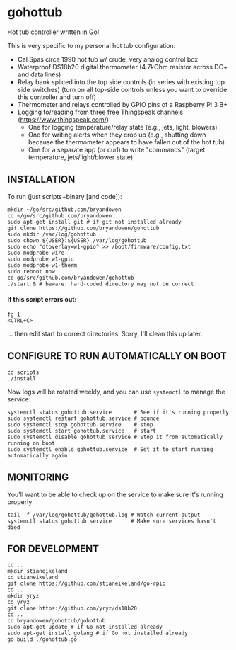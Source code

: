 # gohottub
Hot tub controller written in Go!

This is very specific to my personal hot tub configuration:
- Cal Spas circa 1990 hot tub w/ crude, very analog control box
- Waterproof DS18b20 digital thermometer (4.7kOhm resistor across DC+ and data lines)
- Relay bank spliced into the top side controls (in series with existing top side switches)
  (turn on all top-side controls unless you want to override this controller and turn off)
- Thermometer and relays controlled by GPIO pins of a Raspberry Pi 3 B+
- Logging to/reading from three free Thingspeak channels (https://www.thingspeak.com/)
    * One for logging temperature/relay state (e.g., jets, light, blowers)
    * One for writing alerts when they crop up (e.g., shutting down because the thermometer appears to have fallen out of the hot tub)
    * One for a separate app (or curl) to write "commands" (target temperature, jets/light/blower state)

## INSTALLATION

To run (just scripts+binary [and code]):
```
mkdir ~/go/src/github.com/bryandowen
cd ~/go/src/github.com/bryandowen
sudo apt-get install git # if git not installed already
git clone https://github.com/bryandowen/gohottub
sudo mkdir /var/log/gohottub
sudo chown ${USER}:${USER} /var/log/gohottub
sudo echo "dtoverlay=w1-gpio" >> /boot/firmware/config.txt
sudo modprobe wire
sudo modprobe w1-gpio
sudo modprobe w1-therm
sudo reboot now
cd go/src/github.com/bryandowen/gohottub
./start & # beware: hard-coded directory may not be correct
```

#### If this script errors out:
```
fg 1
<CTRL+C>
```
... then edit start to correct directories. Sorry, I'll clean this up later.

## CONFIGURE TO RUN AUTOMATICALLY ON BOOT
```
cd scripts
./install
```

Now logs will be rotated weekly, and you can use ```systemctl``` to manage the service:
```
systemctl status gohottub.service       # See if it's running properly
sudo systemctl restart gohottub.service # bounce
sudo systemctl stop gohottub.service    # stop
sudo systemctl start gohottub.service   # start
sudo systemctl disable gohottub.service # Stop it from automatically running on boot
sudo systemctl enable gohottub.service  # Set it to start running automatically again
```

## MONITORING
You'll want to be able to check up on the service to make sure it's running properly
```
tail -f /var/log/gohottub/gohottub.log # Watch current output
systemctl status gohottub.service      # Make sure services hasn't died
```

## FOR DEVELOPMENT
```
cd ..
mkdir stianeikeland
cd stianeikeland
git clone https://github.com/stianeikeland/go-rpio
cd ..
mkdir yryz
cd yryz
git clone https://github.com/yryz/ds18b20
cd ..
cd bryandowen/gohottub/gohottub
sudo apt-get update # if Go not installed already
sudo apt-get install golang # if Go not installed already
go build ./gohottub.go
```
